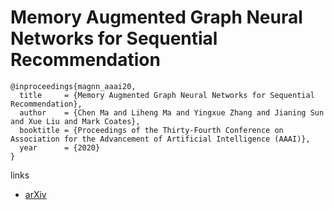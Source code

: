 # Memory Augmented Graph Neural Networks for Sequential Recommendation

```
@inproceedings{magnn_aaai20,
  title     = {Memory Augmented Graph Neural Networks for Sequential Recommendation},
  author    = {Chen Ma and Liheng Ma and Yingxue Zhang and Jianing Sun and Xue Liu and Mark Coates},
  booktitle = {Proceedings of the Thirty-Fourth Conference on Association for the Advancement of Artificial Intelligence (AAAI)},
  year      = {2020}
}
```

links
- [arXiv](https://arxiv.org/abs/1912.11730)
